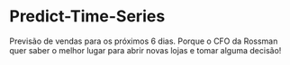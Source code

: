 # Predict-Time-Series
Previsão de vendas para os próximos 6 dias. Porque o CFO da Rossman quer saber o melhor lugar para abrir novas lojas e tomar alguma decisão! 
